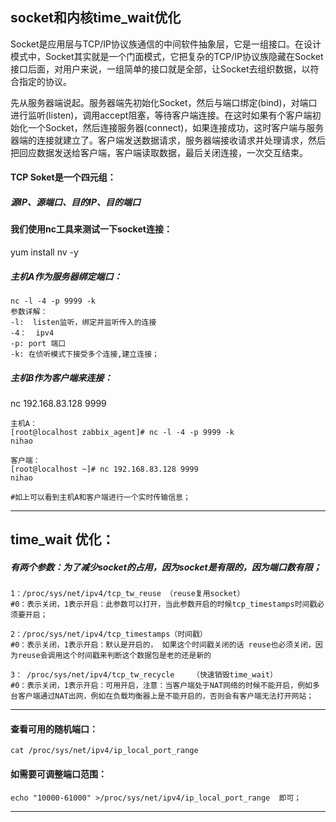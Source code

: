 ## socket和内核time_wait优化

Socket是应用层与TCP/IP协议族通信的中间软件抽象层，它是一组接口。在设计模式中，Socket其实就是一个门面模式，它把复杂的TCP/IP协议族隐藏在Socket接口后面，对用户来说，一组简单的接口就是全部，让Socket去组织数据，以符合指定的协议。

​     先从服务器端说起。服务器端先初始化Socket，然后与端口绑定(bind)，对端口进行监听(listen)，调用accept阻塞，等待客户端连接。在这时如果有个客户端初始化一个Socket，然后连接服务器(connect)，如果连接成功，这时客户端与服务器端的连接就建立了。客户端发送数据请求，服务器端接收请求并处理请求，然后把回应数据发送给客户端，客户端读取数据，最后关闭连接，一次交互结束。



#### TCP Soket是一个四元组：

##### 源IP、源端口、目的IP、目的端口



#### 我们使用nc工具来测试一下socket连接：

yum install  nv -y

##### 主机A作为服务器绑定端口：

```
nc -l -4 -p 9999 -k
参数详解：
-l:  listen监听，绑定并监听传入的连接
-4：  ipv4
-p: port 端口
-k:	在侦听模式下接受多个连接,建立连接；
```



##### 主机B作为客户端来连接：

nc  192.168.83.128 9999

```
主机A：
[root@localhost zabbix_agent]# nc -l -4 -p 9999 -k
nihao

客户端：
[root@localhost ~]# nc 192.168.83.128 9999
nihao

#如上可以看到主机A和客户端进行一个实时传输信息；
```



---------------------------------

## time_wait 优化：

##### 有两个参数：为了减少socket的占用，因为socket是有限的，因为端口数有限；

```
1：/proc/sys/net/ipv4/tcp_tw_reuse （reuse复用socket）  
#0：表示关闭，1表示开启：此参数可以打开，当此参数开启的时候tcp_timestamps时间戳必须要开启；

2：/proc/sys/net/ipv4/tcp_timestamps（时间戳）  
#0：表示关闭，1表示开启：默认是开启的， 如果这个时间戳关闭的话 reuse也必须关闭，因为reuse会调用这个时间戳来判断这个数据包是老的还是新的

3： /proc/sys/net/ipv4/tcp_tw_recycle    （快速销毁time_wait）
#0：表示关闭，1表示开启：可用开启，注意：当客户端处于NAT网络的时候不能开启，例如多台客户端通过NAT出网，例如在负载均衡器上是不能开启的，否则会有客户端无法打开网站；

```



---------------------

#### 查看可用的随机端口：

```
cat /proc/sys/net/ipv4/ip_local_port_range 
```



#### 如需要可调整端口范围：

```
echo "10000-61000" >/proc/sys/net/ipv4/ip_local_port_range  即可；
```

------------------------



